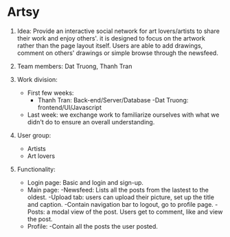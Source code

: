 # Artsy

1. Idea: Provide an interactive social network for art lovers/artists to share their work and enjoy others'. it is designed to focus on the artwork rather than the page layout itself. Users are able to add drawings, comment on others' drawings or simple browse through the newsfeed.

2. Team members: Dat Truong, Thanh Tran

3. Work division:
    - First few weeks: 
        - Thanh Tran: Back-end/Server/Database
        -Dat Truong: frontend/UI/Javascript
    - Last week: we exchange work to familiarize ourselves with what we didn't do to ensure an overall understanding. 
    
4. User group:
    - Artists
    - Art lovers
    
5. Functionality:
    - Login page: Basic and login and sign-up.
    - Main page: 
          -Newsfeed: Lists all the posts from the lastest to the oldest.
          -Upload tab: users can upload their picture, set up the title and caption. 
          -Contain navigation bar to logout, go to profile page. 
          -Posts: a modal view of the post. Users get to comment, like and view the post.
    - Profile:
          -Contain all the posts the user posted.  
